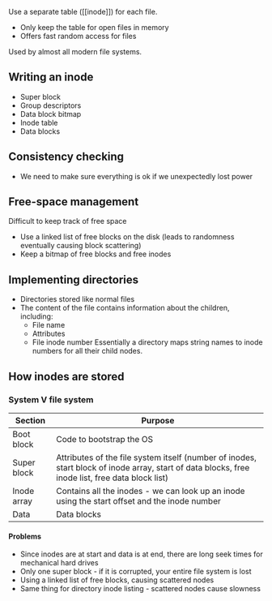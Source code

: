 Use a separate table ([[inode]]) for each file.

- Only keep the table for open files in memory
- Offers fast random access for files

Used by almost all modern file systems.

## Writing an inode
- Super block
- Group descriptors
- Data block bitmap
- Inode table
- Data blocks

## Consistency checking
- We need to make sure everything is ok if we unexpectedly lost power

## Free-space management
Difficult to keep track of free space
- Use a linked list of free blocks on the disk (leads to randomness eventually causing block scattering)
- Keep a bitmap of free blocks and free inodes

## Implementing directories
- Directories stored like normal files
- The content of the file contains information about the children, including:
	- File name
	- Attributes
	- File inode number
Essentially a directory maps string names to inode numbers for all their child nodes.

## How inodes are stored

### System V file system
| Section     | Purpose                                                                                                                                          |
| ----------- | ------------------------------------------------------------------------------------------------------------------------------------------------ |
| Boot block  | Code to bootstrap the OS                                                                                                                         |
| Super block | Attributes of the file system itself (number of inodes, start block of inode array, start of data blocks, free inode list, free data block list) |
| Inode array | Contains all the inodes - we can look up an inode using the start offset and the inode number                                                    |
| Data        | Data blocks                                                                                                                                      |

#### Problems
- Since inodes are at start and data is at end, there are long seek times for mechanical hard drives
- Only one super block - if it is corrupted, your entire file system is lost
- Using a linked list of free blocks, causing scattered nodes
- Same thing for directory inode listing - scattered nodes cause slowness
